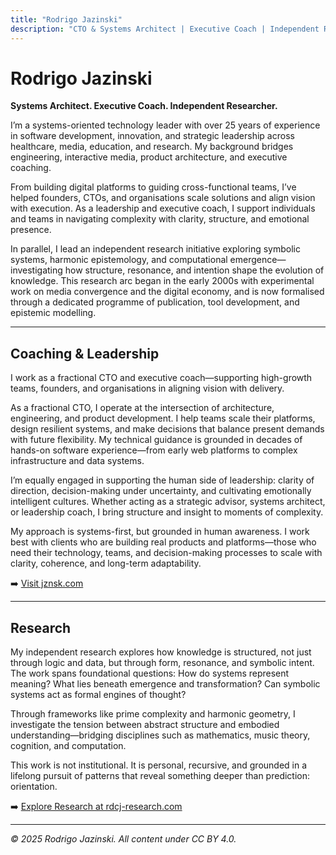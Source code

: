 ```yaml
---
title: "Rodrigo Jazinski"
description: "CTO & Systems Architect | Executive Coach | Independent Researcher in Symbolic Systems | Exploring Knowledge, Computation, and Resonance | Focused on Product Engineering, Innovation, AI & Automation, and Engineering Leadership"
---
```


<!--
<img src="portrait.jpg" alt="Rodrigo Jazinski portrait" width="200" style="border-radius: 8px; margin-bottom: 20px;" />
-->

# Rodrigo Jazinski

**Systems Architect. Executive Coach. Independent Researcher.**

I’m a systems-oriented technology leader with over 25 years of experience in software development, innovation, and strategic leadership across healthcare, media, education, and research. My background bridges engineering, interactive media, product architecture, and executive coaching.

From building digital platforms to guiding cross-functional teams, I’ve helped founders, CTOs, and organisations scale solutions and align vision with execution. As a leadership and executive coach, I support individuals and teams in navigating complexity with clarity, structure, and emotional presence.

In parallel, I lead an independent research initiative exploring symbolic systems, harmonic epistemology, and computational emergence—investigating how structure, resonance, and intention shape the evolution of knowledge. This research arc began in the early 2000s with experimental work on media convergence and the digital economy, and is now formalised through a dedicated programme of publication, tool development, and epistemic modelling.

---

## Coaching & Leadership

I work as a fractional CTO and executive coach—supporting high-growth teams, founders, and organisations in aligning vision with delivery.

As a fractional CTO, I operate at the intersection of architecture, engineering, and product development. I help teams scale their platforms, design resilient systems, and make decisions that balance present demands with future flexibility. My technical guidance is grounded in decades of hands-on software experience—from early web platforms to complex infrastructure and data systems.

I’m equally engaged in supporting the human side of leadership: clarity of direction, decision-making under uncertainty, and cultivating emotionally intelligent cultures. Whether acting as a strategic advisor, systems architect, or leadership coach, I bring structure and insight to moments of complexity.

My approach is systems-first, but grounded in human awareness. I work best with clients who are building real products and platforms—those who need their technology, teams, and decision-making processes to scale with clarity, coherence, and long-term adaptability.

➡️ [Visit jznsk.com](https://www.jznsk.com)

---

## Research

My independent research explores how knowledge is structured, not just through logic and data, but through form, resonance, and symbolic intent. The work spans foundational questions: How do systems represent meaning? What lies beneath emergence and transformation? Can symbolic systems act as formal engines of thought?

Through frameworks like prime complexity and harmonic geometry, I investigate the tension between abstract structure and embodied understanding—bridging disciplines such as mathematics, music theory, cognition, and computation.

This work is not institutional. It is personal, recursive, and grounded in a lifelong pursuit of patterns that reveal something deeper than prediction: orientation.

➡️ [Explore Research at rdcj-research.com](https://www.rdcj-research.com)

---

_© 2025 Rodrigo Jazinski. All content under CC BY 4.0._
